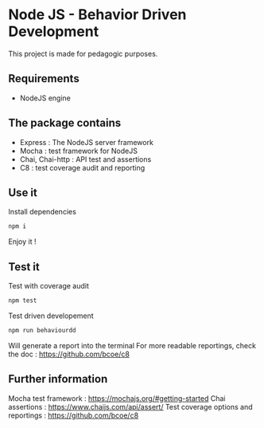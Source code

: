 # Node JS - Behavior Driven Development 

This project is made for pedagogic purposes.

## Requirements
- NodeJS engine

## The package contains
- Express : The NodeJS server framework
- Mocha : test framework for NodeJS
- Chai, Chai-http : API test and assertions
- C8 : test coverage audit and reporting

## Use it

Install dependencies

```bash
npm i
```

Enjoy it !

## Test it

Test with coverage audit

```bash
npm test
```

Test driven developement

```bash
npm run behaviourdd
```

Will generate a report into the terminal
For more readable reportings, check the doc : https://github.com/bcoe/c8

## Further information

Mocha test framework : https://mochajs.org/#getting-started
Chai assertions : https://www.chaijs.com/api/assert/
Test coverage options and reportings : https://github.com/bcoe/c8
